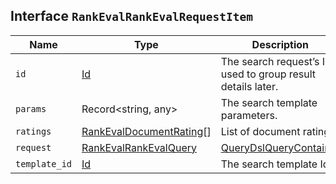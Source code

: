 ## Interface `RankEvalRankEvalRequestItem`

| Name | Type | Description |
| - | - | - |
| `id` | [Id](./Id.md) | The search request’s ID, used to group result details later. |
| `params` | Record<string, any> | The search template parameters. |
| `ratings` | [RankEvalDocumentRating](./RankEvalDocumentRating.md)[] | List of document ratings |
| `request` | [RankEvalRankEvalQuery](./RankEvalRankEvalQuery.md) | [QueryDslQueryContainer](./QueryDslQueryContainer.md) | The query being evaluated. |
| `template_id` | [Id](./Id.md) | The search template Id |
